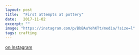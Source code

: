 ```yaml
---
layout: post
title:  "First attempts at pottery"
date:   2017-11-02
excerpt: ""
image: "https://instagram.com/p/BbBAuYehKTt/media/?size=l"
tags: crafting
---
```


[on Instagram](https://www.instagram.com/p/BbBAuYehKTt/)

